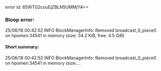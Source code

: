 error id: 65WTG2couEjZBLN5UMMjYA==
### Bloop error:

25/06/18 00:42:52 INFO BlockManagerInfo: Removed broadcast_0_piece0 on hpomen:34541 in memory (size: 34.2 KiB, free: 4.5 GiB)
#### Short summary: 

25/06/18 00:42:52 INFO BlockManagerInfo: Removed broadcast_0_piece0 on hpomen:34541 in memory (size:...